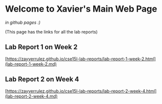 # Welcome to Xavier's Main Web Page
*in github pages :)* 

(This page has the links for all the lab reports)

## Lab Report 1 on Week 2

[https://zayverrulez.github.io/cse15l-lab-reports/lab-report-1-week-2.html](lab-report-1-week-2.md)

## Lab Report 2 on Week 4

[https://zayverrulez.github.io/cse15l-lab-reports/lab-report-2-week-4.html](lab-report-2-week-4.md)
